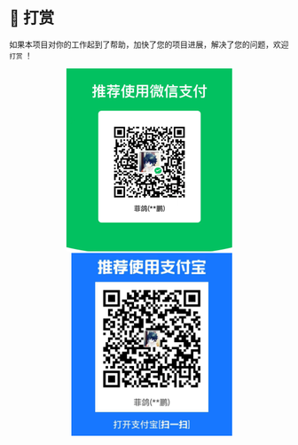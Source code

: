 # 🥤 打赏

如果本项目对你的工作起到了帮助，加快了您的项目进展，解决了您的问题，欢迎 `打赏` ！

<p align='center'>
<img alt="special sponsor appwrite" src="./assets/pay-1.png" height="330" style="display:inline-block; height:330px;">
<img alt="special sponsor appwrite" src="./assets/pay-2.png" height="330" style="display:inline-block; height:330px; margin-left:10px;">
</p>
